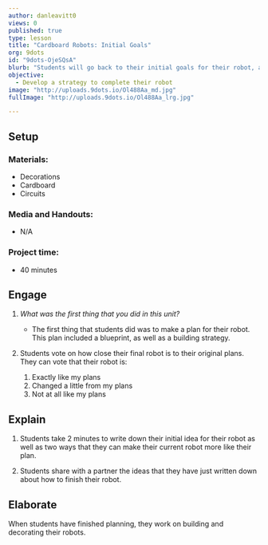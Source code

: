 ```yaml
---
author: danleavitt0
views: 0
published: true
type: lesson
title: "Cardboard Robots: Initial Goals"
org: 9dots
id: "9dots-OjeSQsA"
blurb: "Students will go back to their initial goals for their robot, and devise a strategy to make their robot match their original ideas."
objective: 
  - Develop a strategy to complete their robot
image: "http://uploads.9dots.io/Ol488Aa_md.jpg"
fullImage: "http://uploads.9dots.io/Ol488Aa_lrg.jpg"

---
```


## Setup

### Materials:

- Decorations
- Cardboard
- Circuits

### Media and Handouts:

- N/A

### Project time:

- 40 minutes

## Engage

1. _What was the first thing that you did in this unit?_
	- The first thing that students did was to make a plan for their robot. This plan included a blueprint, as well as a building strategy.

2. Students vote on how close their final robot is to their original plans. They can vote that their robot is:

	1. Exactly like my plans
	2. Changed a little from my plans
	3. Not at all like my plans

## Explain

1. Students take 2 minutes to write down their initial idea for their robot as well as two ways that they can make their current robot more like their plan.

2. Students share with a partner the ideas that they have just written down about how to finish their robot.

## Elaborate
When students have finished planning, they work on building and decorating their robots.
